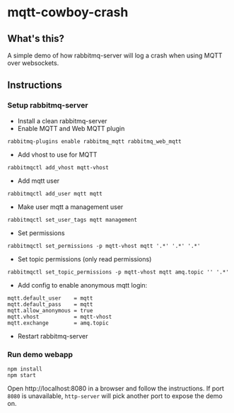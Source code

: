 # mqtt-cowboy-crash

## What's this?

A simple demo of how rabbitmq-server will log a crash when using MQTT over websockets.

## Instructions

### Setup rabbitmq-server

* Install a clean rabbitmq-server
* Enable MQTT and Web MQTT plugin

`rabbitmq-plugins enable rabbitmq_mqtt rabbitmq_web_mqtt`

* Add vhost to use for MQTT

`rabbitmqctl add_vhost mqtt-vhost`

* Add mqtt user

`rabbitmqctl add_user mqtt mqtt`

* Make user mqtt a management user

`rabbitmqctl set_user_tags mqtt management`

* Set permissions

`rabbitmqctl set_permissions -p mqtt-vhost mqtt '.*' '.*' '.*'`

* Set topic permissions (only read permissions)

`rabbitmqctl set_topic_permissions -p mqtt-vhost mqtt amq.topic '' '.*'`

* Add config to enable anonymous mqtt login:

```
mqtt.default_user    = mqtt
mqtt.default_pass    = mqtt
mqtt.allow_anonymous = true
mqtt.vhost           = mqtt-vhost
mqtt.exchange        = amq.topic
```

* Restart rabbitmq-server

### Run demo webapp

```
npm install
npm start
```

Open http://localhost:8080 in a browser and follow the instructions.
If port `8080` is unavailable, `http-server` will pick another port to expose the demo on.
